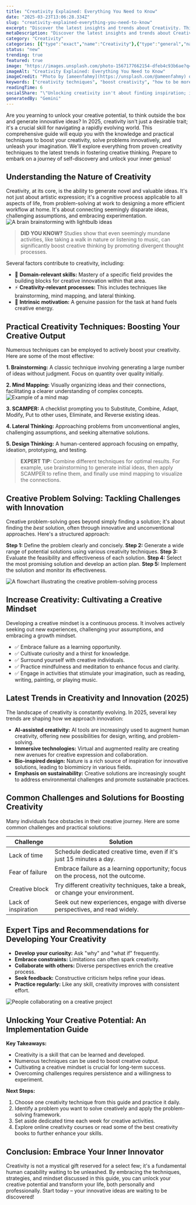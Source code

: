 ```yaml
---
title: "Creativity Explained: Everything You Need to Know"
date: "2025-03-23T13:06:28.334Z"
slug: "creativity-explained-everything-you-need-to-know"
excerpt: "Discover the latest insights and trends about Creativity. This comprehensive guide covers everything you need to know about Creativity in 2025."
metaDescription: "Discover the latest insights and trends about Creativity. This comprehensive guide covers everything you need to know about Creativity in 2025."
category: "Creativity"
categories: [{"type":"exact","name":"Creativity"},{"type":"general","name":"Arts"},{"type":"medium","name":"Filmmaking"},{"type":"specific","name":"Screenwriting"},{"type":"niche","name":"Dialogue Writing"}]
status: "new"
trending: true
featured: true
image: "https://images.unsplash.com/photo-1567177662154-dfeb4c93b6ae?q=85&w=1200&fit=max&fm=webp&auto=compress"
imageAlt: "Creativity Explained: Everything You Need to Know"
imageCredit: "Photo by [ameenfahmy](https://unsplash.com/@ameenfahmy) on Unsplash"
keywords: ["creativity techniques", "boost creativity", "how to be more creative", "creative problem solving", "increase creativity", "creative thinking exercises", "online creativity courses", "best creativity books", "develop your creativity", "unlocking your creative potential"]
readingTime: 6
socialShare: "\"Unlocking creativity isn't about finding inspiration; it's about cultivating the ability to generate it.  The most innovative solutions often arise from embracing constraints, not avoiding them.\""
generatedBy: "Gemini"
---
```




Are you yearning to unlock your creative potential, to think outside the box and generate innovative ideas? In 2025, creativity isn't just a desirable trait; it's a crucial skill for navigating a rapidly evolving world. This comprehensive guide will equip you with the knowledge and practical techniques to boost your creativity, solve problems innovatively, and unleash your imagination.  We'll explore everything from proven creativity techniques to the latest trends in fostering creative thinking. Prepare to embark on a journey of self-discovery and unlock your inner genius!

## Understanding the Nature of Creativity

Creativity, at its core, is the ability to generate novel and valuable ideas. It's not just about artistic expression; it's a cognitive process applicable to all aspects of life, from problem-solving at work to designing a more efficient workflow at home.  It's about connecting seemingly disparate ideas, challenging assumptions, and embracing experimentation.  ![A brain brainstorming with lightbulb ideas](https://images.unsplash.com/photo-1560421683-6856ea585c78?q=85&w=1200&fit=max&fm=webp&auto=compress)

> **DID YOU KNOW?** Studies show that even seemingly mundane activities, like taking a walk in nature or listening to music, can significantly boost creative thinking by promoting divergent thought processes.

Several factors contribute to creativity, including:

* 🔑 **Domain-relevant skills:**  Mastery of a specific field provides the building blocks for creative innovation within that area.
* ⚡ **Creativity-relevant processes:** This includes techniques like brainstorming, mind mapping, and lateral thinking.
* 🧠 **Intrinsic motivation:**  A genuine passion for the task at hand fuels creative energy.

## Practical Creativity Techniques: Boosting Your Creative Output

Numerous techniques can be employed to actively boost your creativity. Here are some of the most effective:

**1. Brainstorming:**  A classic technique involving generating a large number of ideas without judgment.  Focus on quantity over quality initially.

**2. Mind Mapping:** Visually organizing ideas and their connections, facilitating a clearer understanding of complex concepts. ![Example of a mind map](https://images.unsplash.com/photo-1516146544193-b54a65682f16?q=85&w=1200&fit=max&fm=webp&auto=compress)

**3. SCAMPER:** A checklist prompting you to Substitute, Combine, Adapt, Modify, Put to other uses, Eliminate, and Reverse existing ideas.

**4. Lateral Thinking:**  Approaching problems from unconventional angles, challenging assumptions, and seeking alternative solutions.

**5. Design Thinking:** A human-centered approach focusing on empathy, ideation, prototyping, and testing.

> **EXPERT TIP:**  Combine different techniques for optimal results. For example, use brainstorming to generate initial ideas, then apply SCAMPER to refine them, and finally use mind mapping to visualize the connections.

## Creative Problem Solving: Tackling Challenges with Innovation

Creative problem-solving goes beyond simply finding a solution; it's about finding the *best* solution, often through innovative and unconventional approaches.  Here's a structured approach:

**Step 1:** Define the problem clearly and concisely.
**Step 2:** Generate a wide range of potential solutions using various creativity techniques.
**Step 3:** Evaluate the feasibility and effectiveness of each solution.
**Step 4:** Select the most promising solution and develop an action plan.
**Step 5:** Implement the solution and monitor its effectiveness.

![A flowchart illustrating the creative problem-solving process](https://images.unsplash.com/photo-1567177662154-dfeb4c93b6ae?q=85&w=1200&fit=max&fm=webp&auto=compress)

## Increase Creativity:  Cultivating a Creative Mindset

Developing a creative mindset is a continuous process. It involves actively seeking out new experiences, challenging your assumptions, and embracing a growth mindset.

* ✅ Embrace failure as a learning opportunity.
* ✅ Cultivate curiosity and a thirst for knowledge.
* ✅ Surround yourself with creative individuals.
* ✅ Practice mindfulness and meditation to enhance focus and clarity.
* ✅ Engage in activities that stimulate your imagination, such as reading, writing, painting, or playing music.

## Latest Trends in Creativity and Innovation (2025)

The landscape of creativity is constantly evolving.  In 2025, several key trends are shaping how we approach innovation:

* **AI-assisted creativity:** AI tools are increasingly used to augment human creativity, offering new possibilities for design, writing, and problem-solving.
* **Immersive technologies:** Virtual and augmented reality are creating new avenues for creative expression and collaboration.
* **Bio-inspired design:**  Nature is a rich source of inspiration for innovative solutions, leading to biomimicry in various fields.
* **Emphasis on sustainability:**  Creative solutions are increasingly sought to address environmental challenges and promote sustainable practices.

## Common Challenges and Solutions for Boosting Creativity

Many individuals face obstacles in their creative journey.  Here are some common challenges and practical solutions:

| Challenge                     | Solution                                                                     |
|------------------------------|-----------------------------------------------------------------------------|
| Lack of time                  | Schedule dedicated creative time, even if it's just 15 minutes a day.          |
| Fear of failure               | Embrace failure as a learning opportunity; focus on the process, not the outcome. |
| Creative block                | Try different creativity techniques, take a break, or change your environment.     |
| Lack of inspiration          | Seek out new experiences, engage with diverse perspectives, and read widely.    |

## Expert Tips and Recommendations for Developing Your Creativity

* **Develop your curiosity:** Ask "why" and "what if" frequently.
* **Embrace constraints:** Limitations can often spark creativity.
* **Collaborate with others:**  Diverse perspectives enrich the creative process.
* **Seek feedback:** Constructive criticism helps refine your ideas.
* **Practice regularly:**  Like any skill, creativity improves with consistent effort.

![People collaborating on a creative project](https://images.unsplash.com/photo-1461344577544-4e5dc9487184?q=85&w=1200&fit=max&fm=webp&auto=compress)

##  Unlocking Your Creative Potential: An Implementation Guide

**Key Takeaways:**

* Creativity is a skill that can be learned and developed.
* Numerous techniques can be used to boost creative output.
* Cultivating a creative mindset is crucial for long-term success.
* Overcoming challenges requires persistence and a willingness to experiment.

**Next Steps:**

1. Choose one creativity technique from this guide and practice it daily.
2. Identify a problem you want to solve creatively and apply the problem-solving framework.
3. Set aside dedicated time each week for creative activities.
4. Explore online creativity courses or read some of the best creativity books to further enhance your skills.

## Conclusion: Embrace Your Inner Innovator

Creativity is not a mystical gift reserved for a select few; it's a fundamental human capability waiting to be unleashed. By embracing the techniques, strategies, and mindset discussed in this guide, you can unlock your creative potential and transform your life, both personally and professionally.  Start today – your innovative ideas are waiting to be discovered!

